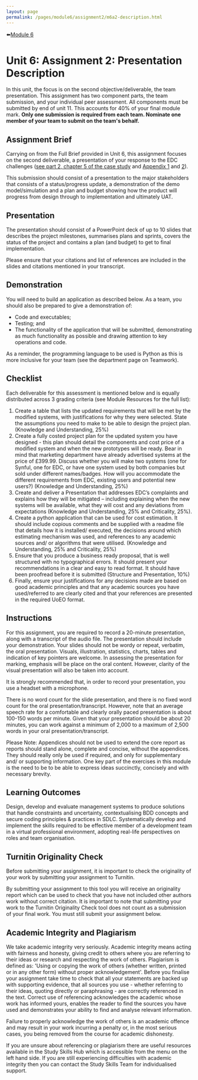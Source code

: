 ```yaml
---
layout: page
permalink: /pages/module6/assignment2/m6a2-description.html
---
```


⬅️[Module 6](/pages/module6.html)

# Unit 6: Assignment 2: Presentation Description

In this unit, the focus is on the second objective/deliverable, the team presentation. This assignment has two component parts, the team submission, and your individual peer assessment. All components must be submitted by end of unit 11. This accounts for 40% of your final module mark. **Only one submission is required from each team. Nominate one member of your team to submit on the team's behalf.**

## Assignment Brief
Carrying on from the Full Brief provided in Unit 6, this assignment focuses on the second deliverable, a presentation of your response to the EDC challenges ([see part 2, chapter 5 of the case study](https://www.my-course.co.uk/pluginfile.php/1031607/mod_assign/intro/2.%20SEPM%202023%20Case%20Study.pdf) and [Appendix 1](https://www.my-course.co.uk/pluginfile.php/1031607/mod_assign/intro/3.%20Appendix%201%20HW%20BOM%20SEPMv2.xlsx) and [2](https://www.my-course.co.uk/pluginfile.php/1031607/mod_assign/intro/4.%20Appendix%202%20SW%20BOM%20SEPMv2.xlsx)).

This submission should consist of a presentation to the major stakeholders that consists of a status/progress update, a demonstration of the demo model/simulation and a plan and budget showing how the product will progress from design through to implementation and ultimately UAT.

## Presentation
The presentation should consist of a PowerPoint deck of up to 10 slides that describes the project milestones, summarises plans and sprints, covers the status of the project and contains a plan (and budget) to get to final implementation. 

Please ensure that your citations and list of references are included in the slides and citations mentioned in your transcript.

## Demonstration
You will need to build an application as described below. As a team, you should also be prepared to give a demonstration of:
- Code and executables;
- Testing; and
- The functionality of the application that will be submitted, demonstrating as much functionality as possible and drawing attention to key operations and code.

As a reminder, the programming language to be used is Python as this is more inclusive for your team (see the department page on Teamwork).

## Checklist
Each deliverable for this assessment is mentioned below and is equally distributed across 3 grading criteria (see Module Resources for the full list):

1. Create a table that lists the updated requirements that will be met by the modified systems, with justifications for why they were selected. State the assumptions you need to make to be able to design the project plan. (Knowledge and Understanding, 25%)
2. Create a fully costed project plan for the updated system you have designed - this plan should detail the components and cost price of a modified system and when the new prototypes will be ready. Bear in mind that marketing department have already advertised systems at the price of £399.99. Discuss whether you will make two systems (one for Synful, one for EDC, or have one system used by both companies but sold under different names/badges. How will you accommodate the different requirements from EDC, existing users and potential new users?) (Knowledge and Understanding, 25%)
3. Create and deliver a Presentation that addresses EDC’s complaints and explains how they will be mitigated – including explaining when the new systems will be available, what they will cost and any deviations from expectations (Knowledge and Understanding, 25% and Criticality, 25%).
4. Create a python application that can be used for cost estimation. It should include copious comments and be supplied with a readme file that details how it is installed/ executed, the decisions around which estimating mechanism was used, and references to any academic sources and/ or algorithms that were utilised. (Knowledge and Understanding, 25% and Criticality, 25%)
5. Ensure that you produce a business ready proposal, that is well structured with no typographical errors. It should present your recommendations in a clear and easy to read format. It should have been proofread before it is submitted (Structure and Presentation, 10%)
6. Finally, ensure your justifications for any decisions made are based on good academic principles and that any academic sources you have used/referred to are clearly cited and that your references are presented in the required UoEO format.

## Instructions
For this assignment, you are required to record a 20-minute presentation, along with a transcript of the audio file. The presentation should include your demonstration. Your slides should not be wordy or repeat, verbatim, the oral presentation. Visuals, illustration, statistics, charts, tables and indication of key pointers are welcome. In assessing the presentation for marking, emphasis will be place on the oral content. However, clarity of the visual presentation will also be taken into account.

It is strongly recommended that, in order to record your presentation, you use a headset with a microphone.

There is no word count for the slide presentation, and there is no fixed word count for the oral presentation/transcript. However, note that an average speech rate for a comfortable and clearly orally paced presentation is about 100-150 words per minute. Given that your presentation should be about 20 minutes, you can work against a minimum of 2,000 to a maximum of 2,500 words in your oral presentation/transcript.

Please Note: Appendices should not be used to extend the core report as reports should stand alone, complete and concise, without the appendices. They should really only be used if required, and only for supplementary and/ or supporting information. One key part of the exercises in this module is the need to be to be able to express ideas succinctly, concisely and with necessary brevity.

## Learning Outcomes
Design, develop and evaluate management systems to produce solutions that handle constraints and uncertainty, contextualising BDD concepts and secure coding principles & practices in SDLC.
Systematically develop and implement the skills required to be effective member of a development team in a virtual professional environment, adopting real-life perspectives on roles and team organisation.

## Turnitin Originality Check
Before submitting your assignment, it is important to check the originality of your work by submitting your assignment to Turnitin.

By submitting your assignment to this tool you will receive an originality report which can be used to check that you have not included other authors work without correct citation. It is important to note that submitting your work to the Turnitin Originality Check tool does not count as a submission of your final work. You must still submit your assignment below.

## Academic Integrity and Plagiarism
We take academic integrity very seriously. Academic integrity means acting with fairness and honesty, giving credit to others where you are referring to their ideas or research and respecting the work of others. Plagiarism is defined as: 'Using or copying the work of others (whether written, printed or in any other form) without proper acknowledgement'. Before you finalise your assignment take time to check that all your statements are backed up with supporting evidence, that all sources you use - whether referring to their ideas, quoting directly or paraphrasing - are correctly referenced in the text. Correct use of referencing acknowledges the academic whose work has informed yours, enables the reader to find the sources you have used and demonstrates your ability to find and analyse relevant information. 

Failure to properly acknowledge the work of others is an academic offence and may result in your work incurring a penalty or, in the most serious cases, you being removed from the course for academic dishonesty.

If you are unsure about referencing or plagiarism there are useful resources available in the Study Skills Hub which is accessible from the menu on the left hand side. If you are still experiencing difficulties with academic integrity then you can contact the Study Skills Team for individualised support.

